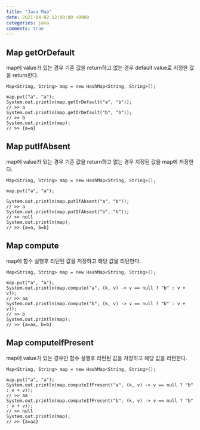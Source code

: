 ```yaml
---
title: "Java Map"
date: 2021-04-02 12:00:00 +0900
categories: java
comments: true
---
```


## Map getOrDefault

map에 value가 있는 경우 기존 값을 return하고 없는 경우 default value로 지정한 값을 return한다.

	Map<String, String> map = new HashMap<String, String>();

	map.put("a", "a");
	System.out.println(map.getOrDefault("a", "b"));
	// >> a
	System.out.println(map.getOrDefault("b", "b"));
	// >> b
	System.out.println(map);
	// >> {a=a}

## Map putIfAbsent

map에 value가 있는 경우 기존 값을 return하고 없는 경우 지정된 값을 map에 저장한다.

	Map<String, String> map = new HashMap<String, String>();

	map.put("a", "a");

	System.out.println(map.putIfAbsent("a", "b"));
	// >> a
	System.out.println(map.putIfAbsent("b", "b"));
	// >> null
	System.out.println(map);
	// >> {a=a, b=b}

## Map compute

map에 함수 실행후 리턴된 값을 저장하고 해당 값을 리턴한다.

	Map<String, String> map = new HashMap<String, String>();

	map.put("a", "a");
	System.out.println(map.compute("a", (k, v) -> v == null ? "b" : v + v));
	// >> aa
	System.out.println(map.compute("b", (k, v) -> v == null ? "b" : v + v));
	// >> b
	System.out.println(map);
	// >> {a=aa, b=b}

## Map computeIfPresent

map에 value가 있는 경우만 함수 실행후 리턴된 값을 저장하고 해당 값을 리턴한다.

	Map<String, String> map = new HashMap<String, String>();

	map.put("a", "a");
	System.out.println(map.computeIfPresent("a", (k, v) -> v == null ? "b" : v + v));
	// >> aa
	System.out.println(map.computeIfPresent("b", (k, v) -> v == null ? "b" : v + v));
	// >> null
	System.out.println(map);
	// >> {a=aa}
